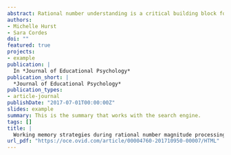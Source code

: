 ```yaml
---
abstract: Rational number understanding is a critical building block for success in more advanced mathematics; however, how rational number magnitudes are conceptualized is not fully understood. In the current study, we used a dual-task working memory (WM) interference paradigm to investigate the dominant type of strategy (i.e., requiring verbal WM resources vs. requiring primarily visuospatial WM resources) used by adults when processing rational number magnitudes presented in both decimal and fraction notation. Analyses revealed no significant differences in involvement of verbal and visuospatial WM, regardless of notation (fractions vs. decimals), indicating that adults rely upon a mix of strategies and WM resources when processing rational number magnitudes. However, this pattern interacted with algebra ability such that those performing better on the algebra assessment relied upon both verbal and visuospatial WM when engaging in rational number comparisons, whereas rational number performance by adults with low algebra fluency was affected only by a simultaneous verbal WM task. Together, results support previous work implicating the involvement of WM resources in rational number processing and is the first study to indicate that the involvement of both verbal and visuospatial WM, as opposed to relying primarily on verbal WM, when processing rational number magnitudes may be indicative of higher mathematical proficiency in the domain of algebra.
authors:
- Michelle Hurst
- Sara Cordes
doi: ""
featured: true
projects:
- example
publication: |
  In *Journal of Educational Psychology*
publication_short: |
  *Journal of Educational Psychology*
publication_types: 
- article-journal
publishDate: "2017-07-01T00:00:00Z"
slides: example
summary: This is the summary that works with the search engine.
tags: []
title: |
  Working memory strategies during rational number magnitude processing
url_pdf: "https://oce.ovid.com/article/00004760-201710950-00007/HTML"
---
```

